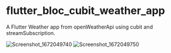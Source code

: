 # flutter_bloc_cubit_weather_app
A Flutter Weather app from openWeatherApi using cubit and streamSubscription.

![Screenshot_1672049740](https://user-images.githubusercontent.com/76113072/209537216-67adc51a-de12-445b-8e18-36d3bcd51c0a.png)
![Screenshot_1672049750](https://user-images.githubusercontent.com/76113072/209537218-b0c57cb6-d953-46a0-a2ff-126cf21df125.png)


